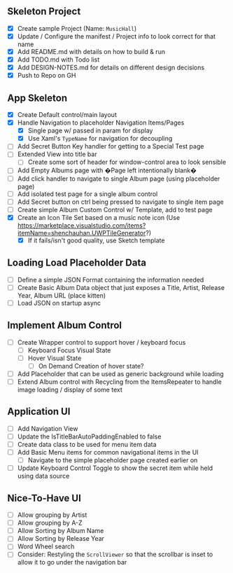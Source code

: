 ## Skeleton Project

- [x] Create sample Project (Name: `MusicHall`)
- [x] Update / Configure the manifest / Project info to look correct for that
  name
- [x] Add README.md with details on how to build & run
- [x] Add TODO.md with Todo list
- [x] Add DESIGN-NOTES.md for details on different design decisions
- [x] Push to Repo on GH

## App Skeleton

- [X] Create Default control/main layout
- [X] Handle Navigation to placeholder Navigation Items/Pages
  - [X] Single page w/ passed in param for display
  - [X] Use Xaml's `TypeName` for navigation for decoupling
- [ ] Add Secret Button Key handler for getting to a Special Test page
- [ ] Extended View into title bar
  - [ ] Create some sort of header for window-control area to look sensible
- [ ] Add Empty Albums page with �Page left intentionally blank�
- [ ] Add click handler to navigate to single Album page (using placeholder
  page)
- [ ] Add isolated test page for a single album control
- [ ] Add Secret button on ctrl being pressed to navigate to single item page
- [ ] Create simple Album Custom Control w/ Template, add to test page
- [x] Create an Icon Tile Set based on a music note icon (Use
  https://marketplace.visualstudio.com/items?itemName=shenchauhan.UWPTileGenerator?)
  - [x] If it fails/isn't good quality, use Sketch template 

## Loading Load Placeholder Data

- [ ] Define a simple JSON Format containing the information needed
- [ ] Create Basic Album Data object that just exposes a Title, Artist, Release
  Year, Album URL (place kitten)
- [ ] Load JSON on startup async

## Implement Album Control

- [ ] Create Wrapper control to support hover / keyboard focus
  - [ ] Keyboard Focus Visual State
  - [ ] Hover Visual State
    - [ ] On Demand Creation of hover state?
- [ ] Add Placeholder that can be used as generic background while loading
- [ ] Extend Album control with Recycling from the ItemsRepeater to handle image
  loading / display of some text

## Application UI

- [ ] Add Navigation View
- [ ] Update the IsTitleBarAutoPaddingEnabled to false
- [ ] Create data class to be used for menu item data
- [ ] Add Basic Menu items for common navigational items in the UI
  - [ ] Navigate to the simple placeholder page created earlier on
- [ ] Update Keyboard Control Toggle to show the secret item while held using
  data source

## Nice-To-Have UI

- [ ] Allow grouping by Artist
- [ ] Allow grouping by A-Z
- [ ] Allow Sorting by Album Name
- [ ] Allow Sorting by Release Year
- [ ] Word Wheel search
- [ ] Consider: Restyling the `ScrollViewer` so that the scrollbar is inset to
  allow it to go under the navigation bar